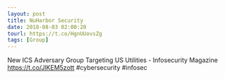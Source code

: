 ```yaml
---
layout: post
title: NuHarbor Security
date: 2018-08-03 02:00:20
tourl: https://t.co/HgnUUovsZg
tags: [Group]
---
```

New ICS Adversary Group Targeting US Utilities - Infosecurity Magazine https://t.co/JlKEM5zott #cybersecurity #infosec